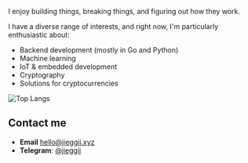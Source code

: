 I enjoy building things, breaking things, and figuring out how they work.

I have a diverse range of interests, and right now, I'm particularly enthusiastic about:
- Backend development (mostly in Go and Python)
- Machine learning
- IoT & embedded development
- Cryptography
- Solutions for cryptocurrencies

![Top Langs](https://github-readme-stats.vercel.app/api/top-langs/?username=jieggii&layout=compact)

## Contact me
- **Email** [hello@jieggii.xyz](mailto:hello@jieggii.xyz)
- **Telegram**: [@jieggii](https://jieggii.t.me)

